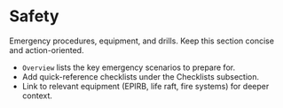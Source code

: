 
# Safety

Emergency procedures, equipment, and drills. Keep this section concise and action-oriented.

- `Overview` lists the key emergency scenarios to prepare for.
- Add quick-reference checklists under the Checklists subsection.
- Link to relevant equipment (EPIRB, life raft, fire systems) for deeper context.

